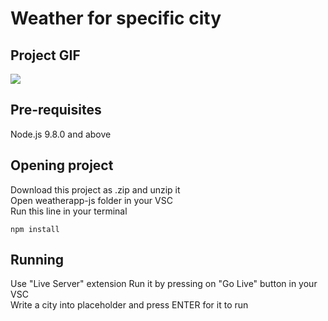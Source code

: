 # Weather for specific city

## Project GIF
  ![](weatherapp-js.gif)
## Pre-requisites
  Node.js 9.8.0 and above

## Opening project
Download this project as .zip and unzip it<br>
Open weatherapp-js folder in your VSC<br>
Run this line in your terminal
```
npm install
```
## Running
  Use "Live Server" extension
  Run it by pressing on "Go Live" button in your VSC<br>
  Write a city into placeholder and press ENTER for it to run
